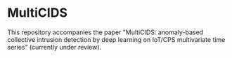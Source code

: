 # MultiCIDS

This repository accompanies the paper "MultiCIDS: anomaly-based collective intrusion detection by deep learning on IoT/CPS multivariate time series" (currently under review).
